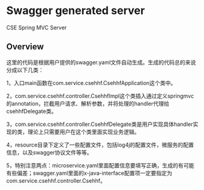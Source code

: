 # Swagger generated server

CSE Spring MVC Server


## Overview
这里的代码是根据用户提供的swagger.yaml文件自动生成。生成的代码总的来说分成以下几类：

1，入口main函数在com.service.csehhf.CsehhfApplication这个类中。

2，com.service.csehhf.controller.CsehhfImpl这个类插入通过定义springmvc的annotation，拦截用户请求、解析参数，并将处理的handler代理给csehhfDelegate类。

3，com.service.csehhf.controller.CsehhfDelegate类是用户实现具体handler实现的类，理论上只需要用户在这个类里面实现业务逻辑。


4，resource目录下定义了一些配置文件，包括log4j的配置文件，微服务的配置信息，以及swagger协议文件等等。

5，特别注意两点：microservice.yaml里面配置信息要填写正确，生成的有可能有些偏差；swagger.yaml里面的x-java-interface配置项一定要指定为com.service.csehhf.controller.Csehhf。
